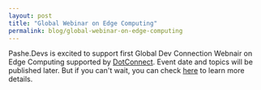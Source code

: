 ```yaml
---
layout: post
title: "Global Webinar on Edge Computing"
permalink: blog/global-webinar-on-edge-computing
---
```


Pashe.Devs is excited to support first Global Dev Connection Webnair on Edge Computing supported by [DotConnect](https://dotconnectorg.github.io/). Event date and topics will be published later. But if you can't wait, you can check [here](https://pasheproject.github.io/events/global-dev-con-egde-computing) to learn more details.

